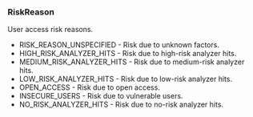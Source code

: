 ### RiskReason
User access risk reasons.

- RISK_REASON_UNSPECIFIED - Risk due to unknown factors.
- HIGH_RISK_ANALYZER_HITS - Risk due to high-risk analyzer hits.
- MEDIUM_RISK_ANALYZER_HITS - Risk due to medium-risk analyzer hits.
- LOW_RISK_ANALYZER_HITS - Risk due to low-risk analyzer hits.
- OPEN_ACCESS - Risk due to open access.
- INSECURE_USERS - Risk due to vulnerable users.
- NO_RISK_ANALYZER_HITS - Risk due to no-risk analyzer hits.

